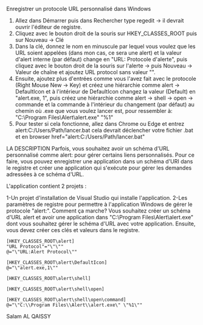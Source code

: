 Enregistrer un protocole URL personnalisé dans Windows
1. Allez dans Démarrer puis dans Rechercher type regedit -> il devrait ouvrir l'éditeur de registre.
2. Cliquez avec le bouton droit de la souris sur HKEY_CLASSES_ROOT puis sur Nouveau -> Clé
3. Dans la clé, donnez le nom en minuscule par lequel vous voulez que les URL soient appelées (dans mon cas, ce sera une alert) et la valeur d'alert interne (par défaut) change en "URL: Protocole d'alerte", puis cliquez avec le bouton droit de la souris sur l'alerte -> puis Nouveau -> Valeur de chaîne et ajoutez URL protocol sans valeur "".
4. Ensuite, ajoutez plus d'entrées comme vous l'avez fait avec le protocole (Right Mouse New -> Key) et créez une hiérarchie comme 
alert -> DefaultIcon et à l'intérieur de DefaultIcon changez la valeur (Default) en "alert.exe, 1", puis créez une hiérarchie comme
  alert -> shell -> open -> commande et la commande à l'intérieur du changement (par défaut) au chemin où .exe que vous voulez lancer est, pour ressembler à: "C:\Program Files\Alert\alert.exe" "%1"
5. Pour tester si cela fonctionne, allez dans Chrome ou Edge et entrez alert:C:/Users/Path/lancer.bat cela devrait déclencher votre fichier .bat et en browser 
href="alert:C:/Users/Path/lancer.bat"

LA DESCRIPTION
Parfois, vous souhaitez avoir un schéma d'URL personnalisé comme alert: pour gérer certains liens personnalisés. Pour ce faire, vous pouvez enregistrer une application dans un schéma d'URI dans le registre et créer une application qui s'exécute pour gérer les demandes adressées à ce schéma d'URL.

L'application contient 2 projets :

1-Un projet d'installation de Visual Studio qui installe l'application.
2-Les paramètres de registre pour permettre à l'application Windows de gérer le protocole "alert:".
Comment ça marche?
Vous souhaitez créer un schéma d'URL alert et avoir une application dans "C:\Program Files\Alert\alert.exe"  dont vous souhaitez gérer le schéma d'URL avec votre application. Ensuite, vous devez créer ces clés et valeurs dans le registre.

    [HKEY_CLASSES_ROOT\alert]
    "URL Protocol"="\"\""
    @="\"URL:Alert Protocol\""

    [HKEY_CLASSES_ROOT\alert\DefaultIcon]
    @="\"alert.exe,1\""

    [HKEY_CLASSES_ROOT\alert\shell]

    [HKEY_CLASSES_ROOT\alert\shell\open]

    [HKEY_CLASSES_ROOT\alert\shell\open\command]
    @="\"C:\\Program Files\\Alert\\alert.exe\" \"%1\""

Salam AL QAISSY
